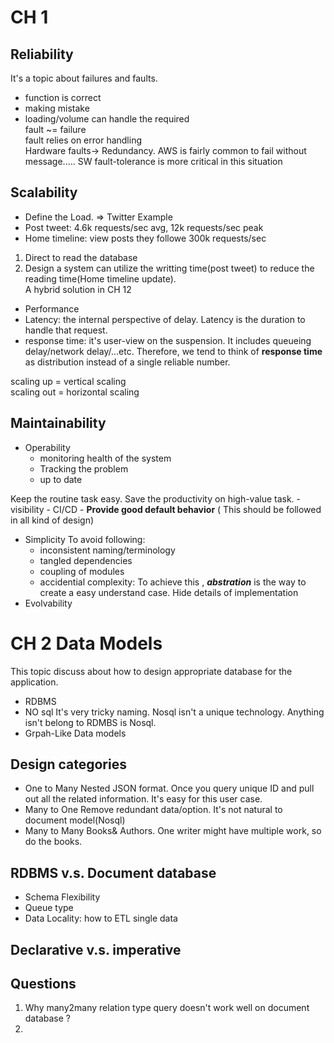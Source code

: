 
# CH 1  

## Reliability  

It's a topic about failures and faults.  
- function is correct  
- making mistake  
- loading/volume can handle the required  
fault ~= failure  
fault relies on error handling  
Hardware faults-> Redundancy. AWS is fairly common to fail without message..... SW fault-tolerance is more critical in this situation  

## Scalability  
- Define the Load. => Twitter Example  
- Post tweet: 4.6k requests/sec avg, 12k requests/sec peak  
- Home timeline: view posts they followe 300k requests/sec  
1) Direct to read the database  
2) Design a system can utilize the writting time(post tweet) to reduce the reading time(Home timeline update).  
A hybrid solution in CH 12  
- Performance  
- Latency: the internal perspective of delay. Latency is the duration to handle that request.  
- response time: it's user-view on the suspension. It includes queueing delay/network delay/...etc. Therefore, we tend to think of **response time** as distribution instead of a single reliable number.  
  

scaling up = vertical scaling  
scaling out = horizontal scaling  
  

## Maintainability  

- Operability
	- monitoring health of the system
	- Tracking the problem
	- up to date

Keep the routine task easy. Save the productivity on high-value task. 
	- visibility
	- CI/CD
	- **Provide good default behavior** ( This should be followed in all kind of design)
- Simplicity
	To avoid following:
	- inconsistent naming/terminology
	- tangled dependencies
	- coupling of modules
	- accidential complexity: To achieve this , ***abstration*** is the way to create a easy understand case. Hide details of implementation
- Evolvability
# CH 2 Data Models
This topic discuss about how to design appropriate database for the application.

- RDBMS
- NO sql
	It's very tricky naming. Nosql isn't a unique technology. Anything isn't belong to RDMBS is Nosql.
- Grpah-Like Data models

## Design categories 
- One to Many
	Nested JSON format. Once you query unique ID and pull out all the related information. It's easy for this user case.
- Many to One
	Remove redundant data/option.  It's not natural to document model(Nosql)
- Many to Many
	Books& Authors. One writer might have multiple work, so do the books. 

## RDBMS v.s. Document database
- Schema Flexibility
- Queue type
- Data Locality: how to ETL single data
## Declarative v.s. imperative


## Questions
1. Why many2many relation type query doesn't work well on document database ?
2. 
<!--stackedit_data:
eyJoaXN0b3J5IjpbMTMyOTUzMDY3MCwtMTMzNjcwNTE1MiwtMT
Q1MDQ4MDQ2OCwxMzM2NjAyODg4LDIxMzY0MjY1NTIsLTE0MTc1
Mjk3NjAsMjg0ODA1ODc3LC0xNjQ4MTg0NTAyLDE4MjEwMDIzNz
YsLTEyMjcyMjA0NDUsMTQ2MTIwODgsMzYwNTkyMTA2LC0yMTM3
NjMyMDcwLDM0Mjc1MzUyMywzMDM2MjI1NzYsMTkwNjgxNTAyNy
wtMTU4MDM0NjgwNCw0MzE5OTc1MDcsMjQzNDE4MjMzLDMxMjg3
ODYwOF19
-->